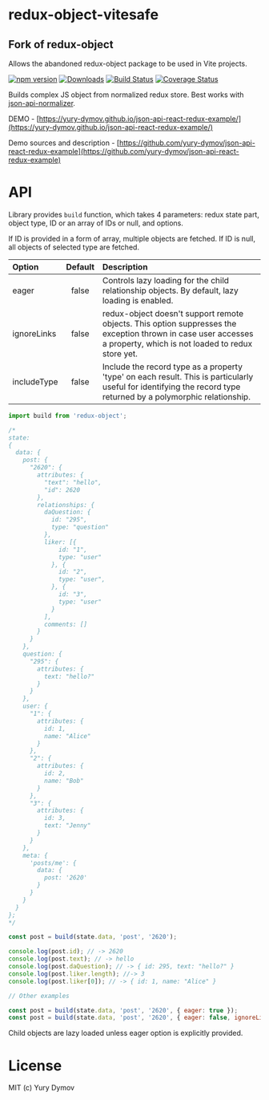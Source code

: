 # redux-object-vitesafe

## Fork of redux-object
Allows the abandoned redux-object package to be used in Vite projects.

[![npm version](https://img.shields.io/npm/v/redux-object.svg?style=flat)](https://www.npmjs.com/package/redux-object)
[![Downloads](http://img.shields.io/npm/dm/redux-object.svg?style=flat-square)](https://npmjs.org/package/redux-object)
[![Build Status](https://img.shields.io/travis/yury-dymov/redux-object/master.svg?style=flat)](https://travis-ci.org/yury-dymov/redux-object)
[![Coverage Status](https://coveralls.io/repos/github/yury-dymov/redux-object/badge.svg?branch=master)](https://coveralls.io/github/yury-dymov/redux-object?branch=master)

Builds complex JS object from normalized redux store. Best works with [json-api-normalizer](https://github.com/yury-dymov/json-api-normalizer).

DEMO - [https://yury-dymov.github.io/json-api-react-redux-example/](https://yury-dymov.github.io/json-api-react-redux-example/)

Demo sources and description - [https://github.com/yury-dymov/json-api-react-redux-example](https://github.com/yury-dymov/json-api-react-redux-example)

# API
Library provides `build` function, which takes 4 parameters: redux state part, object type, ID or an array of IDs or null, and options.

If ID is provided in a form of array, multiple objects are fetched. If ID is null, all objects of selected type are fetched.

| Option | Default | Description |
|:--------|:---------------:|:-------------|
| eager | false | Controls lazy loading for the child relationship objects. By default, lazy loading is enabled. |
| ignoreLinks | false | redux-object doesn't support remote objects. This option suppresses the exception thrown in case user accesses a property, which is not loaded to redux store yet. |
| includeType | false | Include the record type as a property 'type' on each result. This is particularly useful for identifying the record type returned by a polymorphic relationship. |


```JavaScript
import build from 'redux-object';

/*
state:
{
  data: {
    post: {
      "2620": {
        attributes: {
          "text": "hello",
          "id": 2620
        },
        relationships: {
          daQuestion: {
            id: "295",
            type: "question"
          },
          liker: [{
              id: "1",
              type: "user"
            }, {
              id: "2",
              type: "user",
            }, {
              id: "3",
              type: "user"
            }
          ],
          comments: []
        }
      }
    },
    question: {
      "295": {
        attributes: {
          text: "hello?"
        }
      }
    },
    user: {
      "1": {
        attributes: {
          id: 1,
          name: "Alice"
        }
      },
      "2": {
        attributes: {
          id: 2,
          name: "Bob"
        }
      },
      "3": {
        attributes: {
          id: 3,
          text: "Jenny"
        }
      }
    },
    meta: {
      'posts/me': {
        data: {
          post: '2620'
        }
      }
    }
  }
};
*/

const post = build(state.data, 'post', '2620');

console.log(post.id); // -> 2620
console.log(post.text); // -> hello
console.log(post.daQuestion); // -> { id: 295, text: "hello?" }
console.log(post.liker.length); //-> 3
console.log(post.liker[0]); // -> { id: 1, name: "Alice" }

// Other examples

const post = build(state.data, 'post', '2620', { eager: true });
const post = build(state.data, 'post', '2620', { eager: false, ignoreLinks: true });
```

Child objects are lazy loaded unless eager option is explicitly provided.

# License
MIT (c) Yury Dymov
